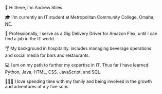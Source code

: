 👋 Hi there, I'm Andrew Stiles

🎓 I'm currently an IT student at Metropolitan Community College, Omaha, NE.

🚚 Professionally, I serve as a Gig Delivery Driver for Amazon Flex, until I can find a job in the IT world.

🍸 My background in hospitality. includes managing beverage operations and social media for bars and restaurants.

💻 I am on my path to further my expertise in IT. Thus far I have learned Python, Java, HTML, CSS, JavaScript, and SQL.

👨‍👦‍👦 I love spending time with my family and being involved in the growth and adventures of my five sons.

<!---
adstiles85/adstiles85 is a ✨ special ✨ repository because its `README.md` (this file) appears on your GitHub profile.
You can click the Preview link to take a look at your changes.
--->
